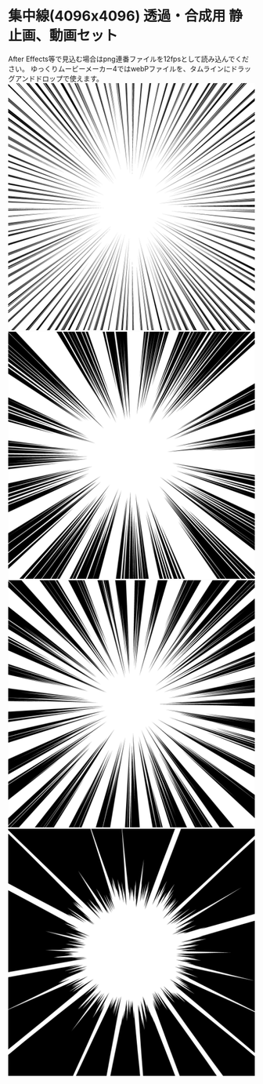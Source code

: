 # 集中線(4096x4096) 透過・合成用 静止画、動画セット
After Effects等で見込む場合はpng連番ファイルを12fpsとして読み込んでください。
ゆっくりムービーメーカー4ではwebPファイルを、タムラインにドラッグアンドドロップで使えます。
![ShuchuSenA](/ShuchuSenA/png/ShuchuSenA_0001.png)
![ShuchuSenB](/ShuchuSenB/png/ShuchuSenB_0001.png)
![ShuchuSenC](/ShuchuSenC/png/ShuchuSenC_0001.png)
![ShuchuSenD](/ShuchuSenD/png/ShuchuSenD_0001.png)
